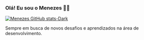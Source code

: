 ### Olá! Eu sou o Menezes 👋🏼

[![Menezes GitHub stats-Dark](https://github-readme-stats.vercel.app/api?username=d6pra&show_icons=true&theme=dark#gh-dark-mode-only)](https://github.com/devfreiitas/github-readme-stats#gh-dark-mode-only)

Sempre em busca de novos desafios e aprendizados na área de desenvolvimento.
<!--
**d6pra/d6pra** is a ✨ _special_ ✨ repository because its `README.md` (this file) appears on your GitHub profile.

Here are some ideas to get you started:

- 🔭 I’m currently working on ...
- 🌱 I’m currently learning ...
- 👯 I’m looking to collaborate on ...
- 🤔 I’m looking for help with ...
- 💬 Ask me about ...
- 📫 How to reach me: ...
- 😄 Pronouns: ...
- ⚡ Fun fact: ...
-->
